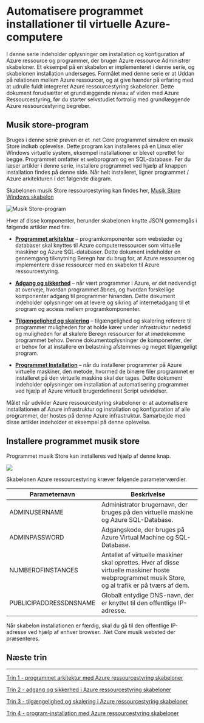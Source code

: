 <properties
   pageTitle="Azure virtuelt DotNet Core selvstudium 1 | Microsoft Azure"
   description="Azure virtuelt DotNet Core selvstudium"
   services="virtual-machines-windows"
   documentationCenter="virtual-machines"
   authors="neilpeterson"
   manager="timlt"
   editor="tysonn"
   tags="azure-resource-manager"/>

<tags
   ms.service="virtual-machines-windows"
   ms.devlang="na"
   ms.topic="article"
   ms.tgt_pltfrm="vm-windows"
   ms.workload="infrastructure-services"
   ms.date="10/21/2016"
   ms.author="nepeters"/>

# <a name="automating-application-deployments-to-azure-virtual-machines"></a>Automatisere programmet installationer til virtuelle Azure-computere

I denne serie indeholder oplysninger om installation og konfiguration af Azure ressource og programmer, der bruger Azure ressource Administrer skabeloner. Et eksempel på en skabelon er implementeret i denne serie, og skabelonen installation undersøges. Formålet med denne serie er at Uddan på relationen mellem Azure ressourcer, og at give hænder på erfaring med at udrulle fuldt integreret Azure ressourcestyring skabeloner. Dette dokument forudsætter et grundlæggende niveau af viden med Azure Ressourcestyring, før du starter selvstudiet fortrolig med grundlæggende Azure ressourcestyring begreber.

## <a name="music-store-application"></a>Musik store-program

Bruges i denne serie prøven er et .net Core programmet simulere en musik Store indkøb oplevelse. Dette program kan installeres på en Linux eller Windows virtuelle system, eksempel installationer er blevet oprettet for begge. Programmet omfatter et webprogram og en SQL-database. Før du læser artikler i denne serie, installere programmet ved hjælp af knappen installation findes på denne side. Når helt installeret, ligner programmet / Azure arkitekturen i det følgende diagram. 

Skabelonen musik Store ressourcestyring kan findes her, [Musik Store Windows skabelon](https://github.com/Microsoft/dotnet-core-sample-templates/tree/master/dotnet-core-music-windows)

![Musik Store-program](./media/virtual-machines-windows-dotnet-core/music-store.png)

Hver af disse komponenter, herunder skabelonen knytte JSON gennemgås i følgende artikler med fire.

- [**Programmet arkitektur**](./virtual-machines-windows-dotnet-core-2-architecture.md) – programkomponenter som websteder og databaser skal knyttes til Azure computerressourcer som virtuelle maskiner og Azure SQL-databaser. Dette dokument indeholder en gennemgang tilknytning Beregn har du brug for, at Azure ressourcer og implementere disse ressourcer med en skabelon til Azure ressourcestyring. 

- [**Adgang og sikkerhed**](./virtual-machines-windows-dotnet-core-3-access-security.md) – når vært programmer i Azure, er det nødvendigt at overveje, hvordan programmet åbnes, og hvordan forskellige komponenter adgang til programmer hinanden. Dette dokument indeholder oplysninger om at levere og sikring af internetadgang til et program og access mellem programkomponenter.

- [**Tilgængelighed og skalering**](./virtual-machines-windows-dotnet-core-4-availability-scale.md) – tilgængelighed og skalering referere til programmer muligheden for at holde kører under infrastruktur nedetid og muligheden for at skalere Beregn ressourcer for at imødekomme programmet behov. Denne dokumentoplysninger de komponenter, der er behov for at installere en belastning afstemmes og meget tilgængeligt program.

- [**Programmet Installation**](./virtual-machines-windows-dotnet-core-5-app-deployment.md) – når du installerer programmer på Azure virtuelle maskiner, den metode, hvormed de binære filer programmet er installeret på den virtuelle maskine skal der tages. Dette dokument indeholder oplysninger om installation af automatisering programmer ved hjælp af Azure virtuelt brugerdefineret Script udvidelser.

Målet når udvikler Azure ressourcestyring skabeloner er at automatisere installationen af Azure infrastruktur og installation og konfiguration af alle programmer, der hostes på denne Azure infrastruktur. Samarbejde med disse artikler indeholder et eksempel på denne oplevelse.

## <a name="deploy-the-music-store-application"></a>Installere programmet musik store

Programmet musik Store kan installeres ved hjælp af denne knap.

<a href="https://portal.azure.com/#create/Microsoft.Template/uri/https%3A%2F%2Fraw.githubusercontent.com%2FMicrosoft%2Fdotnet-core-sample-templates%2Fmaster%2Fdotnet-core-music-windows%2Fazuredeploy.json" target="_blank">
    <img src="http://azuredeploy.net/deploybutton.png"/>
</a>

Skabelonen Azure ressourcestyring kræver følgende parameterværdier.

|Parameternavn |Beskrivelse   |
|---|---|
|ADMINUSERNAME   | Administrator brugernavn, der bruges på den virtuelle maskine og Azure SQL-Database.  |
|ADMINPASSWORD | Adgangskode, der bruges på Azure Virtual Machine og SQL-Database.  |
|NUMBEROFINSTANCES | Antallet af virtuelle maskiner skal oprettes. Hver af disse virtuelle maskiner hoste webprogrammet musik Store, og al trafik er på tværs af dem. |
|PUBLICIPADDRESSDNSNAME | Globalt entydige DNS-navn, der er knyttet til den offentlige IP-adresse. |

Når skabelon installationen er færdig, skal du gå til den offentlige IP-adresse ved hjælp af enhver browser. .Net Core musik websted der præsenteres.

## <a name="next-steps"></a>Næste trin

<hr>

[Trin 1 - programmet arkitektur med Azure ressourcestyring skabeloner](./virtual-machines-windows-dotnet-core-2-architecture.md)

[Trin 2 - adgang og sikkerhed i Azure ressourcestyring skabeloner](./virtual-machines-windows-dotnet-core-3-access-security.md)

[Trin 3 - tilgængelighed og skalering i Azure ressourcestyring skabeloner](./virtual-machines-windows-dotnet-core-4-availability-scale.md)

[Trin 4 - program-installation med Azure ressourcestyring skabeloner](./virtual-machines-windows-dotnet-core-5-app-deployment.md)


